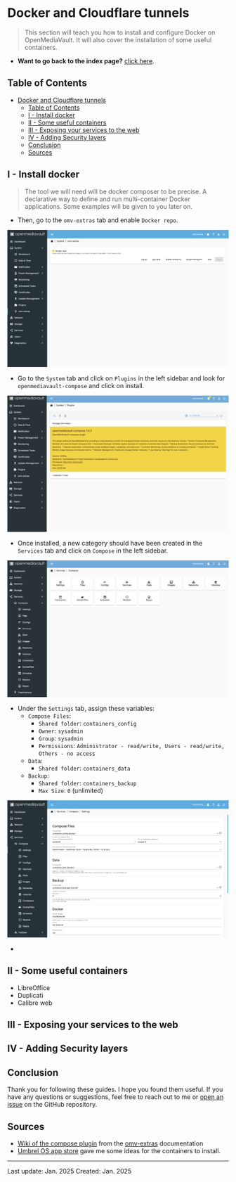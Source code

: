 # Docker and Cloudflare tunnels

> This section will teach you how to install and configure Docker on OpenMediaVault. It will also cover the installation of some useful containers.

- **Want to go back to the index page?** [click here](../index.md).

## Table of Contents

- [Docker and Cloudflare tunnels](#docker-and-cloudflare-tunnels)
  - [Table of Contents](#table-of-contents)
  - [I - Install docker](#i---install-docker)
  - [II - Some useful containers](#ii---some-useful-containers)
  - [III - Exposing your services to the web](#iii---exposing-your-services-to-the-web)
  - [IV - Adding Security layers](#iv---adding-security-layers)
  - [Conclusion](#conclusion)
  - [Sources](#sources)

## I - Install docker

> The tool we will need will be docker composer to be precise. A declarative way to define and run multi-container Docker applications. Some examples will be given to you later on.

- Then, go to the `omv-extras` tab and enable `Docker repo`.

![Docker](../assets/img/omv/docker-repo.png)

- Go to the `System` tab and click on `Plugins` in the left sidebar and look for `openmediavault-compose` and click on install.

![Docker](../assets/img/omv/compose-install.png)

- Once installed, a new category should have been created in the `Services` tab and click on `Compose` in the left sidebar.

![Docker](../assets/img/omv/compose-tabs.png)

- Under the `Settings` tab, assign these variables:
  - `Compose Files`:
    - `Shared folder`: `containers_config`
    - `Owner`: `sysadmin`
    - `Group`: `sysadmin`
    - `Permissions`: `Administrator - read/write, Users - read/write, Others - no access`
  - `Data`:
    - `Shared folder`: `containers_data`
  - `Backup`:
    - `Shared folder`: `containers_backup`
    - `Max Size`: `0` (unlimited)

![Docker](../assets/img/omv/compose-settings.png)

-

## II - Some useful containers

- LibreOffice
- Duplicati
- Calibre web

## III - Exposing your services to the web

## IV - Adding Security layers

## Conclusion

Thank you for following these guides. I hope you found them useful. If you have any questions or suggestions, feel free to reach out to me or [open an issue](https://github.com/MorganKryze/MyHomeNAS/issues) on the GitHub repository.

## Sources

- [Wiki of the compose plugin](https://wiki.omv-extras.org/doku.php?id=omv6:omv6_plugins:docker_compose) from the [omv-extras](https://wiki.omv-extras.org/doku.php?id=start) documentation
- [Umbrel OS app store](https://apps.umbrel.com/category/all) gave me some ideas for the containers to install.

---

Last update: Jan. 2025
Created: Jan. 2025
